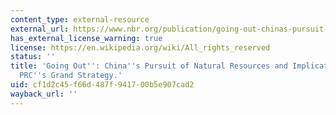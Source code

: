 ```yaml
---
content_type: external-resource
external_url: https://www.nbr.org/publication/going-out-chinas-pursuit-of-natural-resources-and-implications-for-the-prcs-grand-strategy/
has_external_license_warning: true
license: https://en.wikipedia.org/wiki/All_rights_reserved
status: ''
title: 'Going Out'': China''s Pursuit of Natural Resources and Implications for the
  PRC''s Grand Strategy.'
uid: cf1d2c45-f66d-487f-9417-00b5e907cad2
wayback_url: ''
---
```


